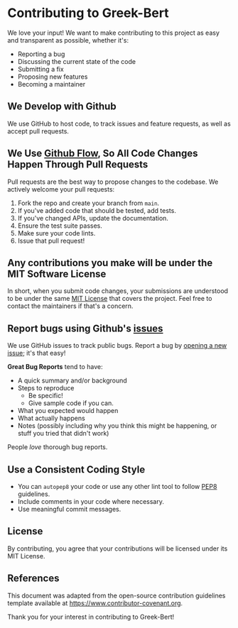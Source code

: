 # Contributing to Greek-Bert

We love your input! We want to make contributing to this project as easy and transparent as possible, whether it's:
- Reporting a bug
- Discussing the current state of the code
- Submitting a fix
- Proposing new features
- Becoming a maintainer

## We Develop with Github
We use GitHub to host code, to track issues and feature requests, as well as accept pull requests.

## We Use [Github Flow](https://guides.github.com/introduction/flow/index.html), So All Code Changes Happen Through Pull Requests
Pull requests are the best way to propose changes to the codebase. We actively welcome your pull requests:
1. Fork the repo and create your branch from `main`.
2. If you've added code that should be tested, add tests.
3. If you've changed APIs, update the documentation.
4. Ensure the test suite passes.
5. Make sure your code lints.
6. Issue that pull request!

## Any contributions you make will be under the MIT Software License
In short, when you submit code changes, your submissions are understood to be under the same [MIT License](LICENSE.md) that covers the project. Feel free to contact the maintainers if that's a concern.

## Report bugs using Github's [issues](https://github.com/NKryst/Greek-Bert/issues)
We use GitHub issues to track public bugs. Report a bug by [opening a new issue](https://github.com/NKryst/Greek-Bert/issues/new); it's that easy!

**Great Bug Reports** tend to have:
- A quick summary and/or background
- Steps to reproduce
  - Be specific!
  - Give sample code if you can.
- What you expected would happen
- What actually happens
- Notes (possibly including why you think this might be happening, or stuff you tried that didn't work)

People *love* thorough bug reports.

## Use a Consistent Coding Style
* You can `autopep8` your code or use any other lint tool to follow [PEP8](https://www.python.org/dev/peps/pep-0008/) guidelines.
* Include comments in your code where necessary.
* Use meaningful commit messages.

## License
By contributing, you agree that your contributions will be licensed under its MIT License.

## References
This document was adapted from the open-source contribution guidelines template available at https://www.contributor-covenant.org.

Thank you for your interest in contributing to Greek-Bert!
